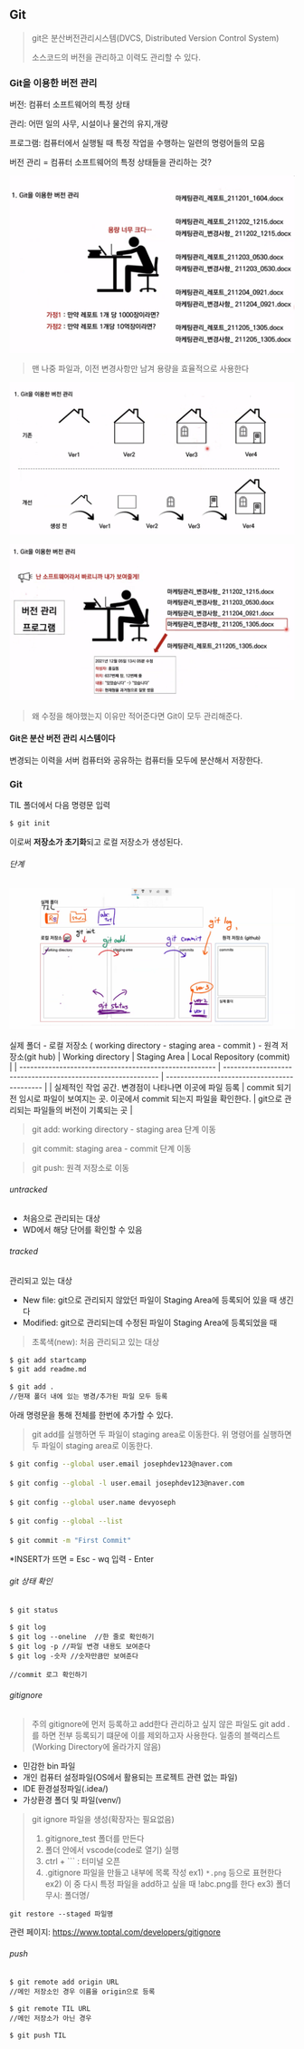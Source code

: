 ## Git

> git은 분산버전관리시스템(DVCS, Distributed Version Control System) 
>
> 소스코드의 버전을 관리하고 이력도 관리할 수 있다.


### Git을 이용한 버전 관리

버전: 컴퓨터 소프트웨어의 특정 상태

관리: 어떤 일의 사무, 시설이나 물건의 유지,개량

프로그램: 컴퓨터에서 실행될 때 특정 작업을 수행하는 일련의 명령어들의 모음



버전 관리 = 컴퓨터 소프트웨어의 특정 상태들을 관리하는 것?

![image1](../image/git1.png)

> 맨 나중 파일과, 이전 변경사항만 남겨 용량을 효율적으로 사용한다

![image2](../image/git2.png)

![image3](../image/git3.png)

> 왜 수정을 해야했는지 이유만 적어준다면 Git이 모두 관리해준다.

#### Git은 분산 버전 관리 시스템이다

변경되는 이력을 서버 컴퓨터와 공유하는 컴퓨터들 모두에 분산해서 저장한다.



### Git

TIL 폴더에서 다음 명령문 입력

```bash
$ git init
```

이로써 **저장소가 초기화**되고 로컬 저장소가 생성된다.

###### 단계
![image4](../image/git4.png)

실제 폴더 - 로컬 저장소 ( working directory - staging area - commit ) - 원격 저장소(git hub)
| Working directory                                      | Staging Area                                                 | Local Repository (commit)                    |
| ------------------------------------------------------ | ------------------------------------------------------------ | -------------------------------------------- |
| 실제적인 작업 공간. 변경점이 나타나면 이곳에 파일 등록 | commit 되기 전 임시로 파일이 보여지는 곳. 이곳에서 commit 되는지 파일을 확인한다. | git으로 관리되는 파일들의 버전이 기록되는 곳 |



> git add: working directory - staging area 단계 이동

> git commit: staging area - commit 단계 이동

> git push: 원격 저장소로 이동

###### untracked

* 처음으로 관리되는 대상
* WD에서 해당 단어를 확인할 수 있음

###### tracked

관리되고 있는 대상

* New file: git으로 관리되지 않았던 파일이 Staging Area에 등록되어 있을 때 생긴다
* Modified: git으로 관리되는데 수정된 파일이 Staging Area에 등록되었을 때

> 초록색(new): 처음 관리되고 있는 대상

```bash
$ git add startcamp
$ git add readme.md
```

```bash
$ git add .
//현재 폴더 내에 있는 병경/추가된 파일 모두 등록
```

아래 명령문을 통해 전체를 한번에 추가할 수 있다.

> git add를 실행하면 두 파일이 staging area로 이동한다.
> 위 명령어를 실행하면 두 파일이 staging area로 이동한다.

```bash
$ git config --global user.email josephdev123@naver.com

$ git config --global -l user.email josephdev123@naver.com

$ git config --global user.name devyoseph

$ git config --global --list

$ git commit -m "First Commit"
```

*INSERT가 뜨면 = Esc - wq 입력 - Enter

###### git 상태 확인
```
$ git status
```
```
$ git log
$ git log --oneline  //한 줄로 확인하기
$ git log -p //파일 변경 내용도 보여준다
$ git log -숫자 //숫자만큼만 보여준다

//commit 로그 확인하기
```
###### gitignore
> 주의 gitignore에 먼저 등록하고 add한다
> 관리하고 싶지 않은 파일도 git add .를 하면 전부 등록되기 떄문에 이를 제외하고자 사용한다.
> 일종의 블랙리스트 (Working Directory에 올라가지 않음)
* 민감한 bin 파일
* 개인 컴퓨터 설정파일(OS에서 활용되는 프로젝트 관련 없는 파일)
* IDE 환경설정파일(.idea/)
* 가상환경 폴더 및 파일(venv/)
> git ignore 파일을 생성(확장자는 필요없음)
> 1. gitignore_test 폴더를 만든다
> 2. 폴더 안에서 vscode(code로 열기) 실행
> 3. ctrl + ``` : 터미널 오픈
> 4. .gitignore 파일을 만들고 내부에 목록 작성
>     ex1) `*.png` 등으로 표현한다
>     ex2) 이 중 다시 특정 파일을 add하고 싶을 때 !abc.png를 한다
>     ex3) 폴더무시: 폴더명/
```
git restore --staged 파일명
```
관련 페이지: https://www.toptal.com/developers/gitignore
###### push
```
$ git remote add origin URL
//메인 저장소인 경우 이름을 origin으로 등록
```
```
$ git remote TIL URL
//메인 저장소가 아닌 경우 
```
```
$ git push TIL
```

